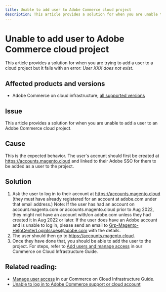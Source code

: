 ```yaml
---
title: Unable to add user to Adobe Commerce cloud project
description: This article provides a solution for when you are unable to add a user to an Adobe Commerce cloud project.
---
```

# Unable to add user to Adobe Commerce cloud project

This article provides a solution for when you are trying to add a user to a cloud project but it fails with an error: *User XXX does not exist*.

## Affected products and versions

* Adobe Commerce on cloud infrastructure, [all supported versions](https://magento.com/sites/default/files/magento-software-lifecycle-policy.pdf)

## Issue

This article provides a solution for when you are unable to add a user to an Adobe Commerce cloud project.

## Cause

This is the expected behavior. The user's account should first be created at https://accounts.magento.cloud and linked to their Adobe SSO for them to be added as a user to the project.

## Solution

1. Ask the user to log in to their account at https://accounts.magento.cloud (they must have already registered for an account at adobe.com under that email address.)
Note: If the user has had an account on account.magento.com or accounts.magento.cloud prior to Aug 2022, they might not have an account with/on adobe.com unless they had created it in Aug 2022 or later. If the user does have an Adobe account and is unable to log in, please send an email to <Grp-Magento-HelpCenterLoginIssues@adobe.com> with the details. 
1. The user should then go to https://accounts.magento.cloud.
1. Once they have done that, you should be able to add the user to the project. For steps, refer to [Add users and manage access](https://experienceleague.adobe.com/docs/commerce-cloud-service/user-guide/project/user-access.html#add-users-and-manage-access) in our Commerce on Cloud Infrastructure Guide. 

## Related reading:

* [Manage user access](https://experienceleague.adobe.com/docs/commerce-cloud-service/user-guide/project/user-access.html) in our Commerce on Cloud Infrastructure Guide.
* [Unable to log in to Adobe Commerce support or cloud account](https://experienceleague.adobe.com/docs/commerce-knowledge-base/kb/troubleshooting/miscellaneous/unable-to-log-in-to-support-or-cloud-project.htmln)
